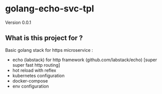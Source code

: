 # golang-echo-svc-tpl

Version 0.0.1

## What is this project for ?

Basic golang stack for https microservice :
- echo (labstack) for http framework (github.com/labstack/echo) [super super fast http routing]
- hot reload with reflex
- kubernetes configuration
- docker-compose 
- env configuration


